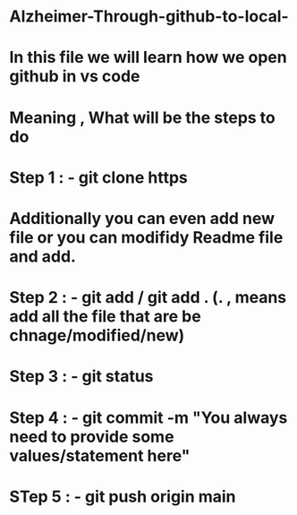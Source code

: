 # Alzheimer-Through-github-to-local-
# In this file we will learn how we open github in vs code <br>
# Meaning , What will be the steps to do 
# Step 1 : - git clone https
  # Additionally you can even add new file or you can modifidy Readme file and add.
# Step 2 : - git add <filename> / git add . (. , means add all the file that are be chnage/modified/new)
# Step 3 : - git status 
# Step 4 : - git commit -m "You always need to provide some values/statement here"
# STep 5 : - git push origin main
